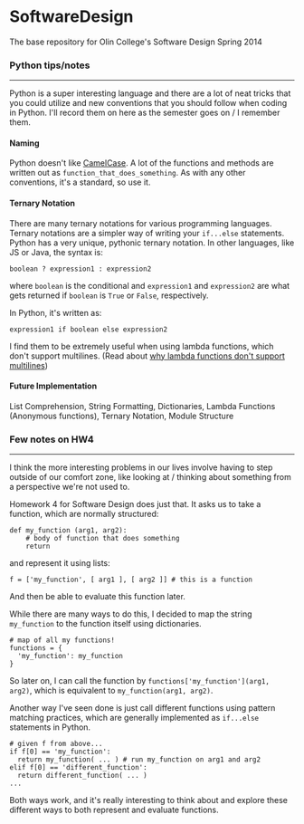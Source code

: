 SoftwareDesign
==============

The base repository for Olin College's Software Design Spring 2014

### Python tips/notes
-----------------
Python is a super interesting language and there are a lot of neat tricks that you could utilize and new conventions that you should follow when coding in Python. I'll record them on here as the semester goes on / I remember them.

#### Naming
Python doesn't like [CamelCase](http://en.wikipedia.org/wiki/Camelcase). A lot of the functions and methods are written out as `function_that_does_something`. As with any other conventions, it's a standard, so use it.

#### Ternary Notation
There are many ternary notations for various programming languages. Ternary notations are a simpler way of writing your `if...else` statements. Python has a very unique, pythonic ternary notation. In other languages, like JS or Java, the syntax is: 

```
boolean ? expression1 : expression2
```

where `boolean` is the conditional and `expression1` and `expression2` are what gets returned if `boolean` is `True` or `False`, respectively.

In Python, it's written as:

```
expression1 if boolean else expression2
```

I find them to be extremely useful when using lambda functions, which don't support multilines. (Read about [why lambda functions don't support multilines](http://stackoverflow.com/a/1233509))

#### Future Implementation

List Comprehension, String Formatting, Dictionaries, Lambda Functions (Anonymous functions), Ternary Notation, Module Structure

### Few notes on HW4
-----------------
I think the more interesting problems in our lives involve having to step outside of our comfort zone, like looking at / thinking about something from a perspective we're not used to.

Homework 4 for Software Design does just that. It asks us to take a function, which are normally structured:
```
def my_function (arg1, arg2): 
    # body of function that does something
    return
```
and represent it using lists:
```
f = ['my_function', [ arg1 ], [ arg2 ]] # this is a function
```
And then be able to evaluate this function later.

While there are many ways to do this, I decided to map the string `my_function` to the function itself using dictionaries.
```
# map of all my functions!
functions = {
  'my_function': my_function
}
```
So later on, I can call the function by `functions['my_function'](arg1, arg2)`, which is equivalent to `my_function(arg1, arg2)`.

Another way I've seen done is just call different functions using pattern matching practices, which are generally implemented as `if...else` statements in Python.
```
# given f from above...
if f[0] == 'my_function':
  return my_function( ... ) # run my_function on arg1 and arg2
elif f[0] == 'different_function':
  return different_function( ... ) 
...
```
Both ways work, and it's really interesting to think about and explore these different ways to both represent and evaluate functions.
